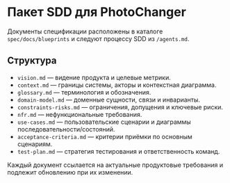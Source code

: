 # Пакет SDD для PhotoChanger

Документы спецификации расположены в каталоге `spec/docs/blueprints` и следуют процессу SDD из `/agents.md`.

## Структура
- `vision.md` — видение продукта и целевые метрики.
- `context.md` — границы системы, акторы и контекстная диаграмма.
- `glossary.md` — терминология и обозначения.
- `domain-model.md` — доменные сущности, связи и инварианты.
- `constraints-risks.md` — ограничения, допущения и ключевые риски.
- `nfr.md` — нефункциональные требования.
- `use-cases.md` — пользовательские сценарии и диаграммы последовательности/состояний.
- `acceptance-criteria.md` — критерии приёмки по основным сценариям.
- `test-plan.md` — стратегия тестирования и ответственность команд.

Каждый документ ссылается на актуальные продуктовые требования и подлежит обновлению при их изменении.
